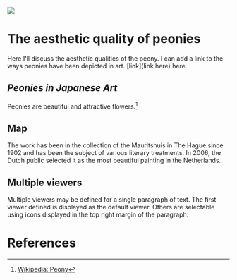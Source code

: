 <a href="https://juncture-digital.org"><img src="https://juncture-digital.org/images/ve-button.png"></a>

<param ve-config 
       title="Peonies" 
       author="Rachel"
       banner="https://upload.wikimedia.org/wikipedia/commons/6/65/Paeonia_suffruticosa_red070503B.jpg" 
       layout="vertical">

<!-- Entities discussed throughout the essay are typically defined before the essay text and
     are thus available in all text.  Entity identifiers (QIDs) can be found in either
     Wikipedia or Wikidata (https://www.wikidata.org)> -->
<param ve-entity eid="Q185372"> <!-- Girl with a Pearl Earring painting -->
<param ve-entity eid="Q41264"> <!-- Johannes Vermeer -->
<param ve-entity eid="Q221092"> <!-- Mauritshuis -->
<param ve-entity eid="Q36600"> <!-- The Hague -->

# The aesthetic quality of peonies

Here I'll discuss the aesthetic qualities of the peony. I can add a link to the ways peonies have been depicted in art. [link](link here) here.
<param ve-image 
       label="Peonies in paintings" 
       description="painting by Manet"
       licence="PD"
       url="https://upload.wikimedia.org/wikipedia/commons/6/60/Peonies_MET_DP123836.jpg">

## *Peonies in Japanese Art*

Peonies are beautiful and attractive flowers.[^1]
<param ve-image 
       label="Peonies" 
       description="painting by Johannes Vermeer" 
       license="public domain" 
       url="https://upload.wikimedia.org/wikipedia/commons/f/f7/Henri_Fantin-Latour_Bouquet_of_Peonies_and_Iris.jpg">

## Map

The work has been in the collection of the Mauritshuis in The Hague since 1902 and has been the subject of various literary treatments. In 2006, the Dutch public selected it as the most beautiful painting in the Netherlands.
<param ve-map center="Q6602" zoom="11">

## Multiple viewers

Multiple viewers may be defined for a single paragraph of text.  The first viewer defined is displayed as the default viewer.  Others are selectable using icons displayed in the top right margin of the paragraph.
<param ve-image 
       manifest="https://iiif.juncture-digital.org/manifest/6dd738aed85597cac540ad31dd5818e86ef7f2918c7b43a9eb3123d5538e6e4c">
<param ve-map center="Q36600" zoom="11">

# References

[^1]: [Wikipedia: Peony](https://en.wikipedia.org/wiki/Peony)
